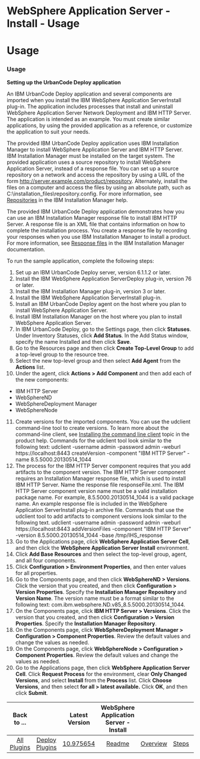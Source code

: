 
WebSphere Application Server - Install - Usage
==============================================

# Usage


### Usage




**Setting up the UrbanCode Deploy application**

An IBM UrbanCode Deploy application and several components are imported when you install the IBM WebSphere Application ServerInstall plug-in. The application includes processes that install and uninstall WebSphere Application Server Network Deployment and IBM HTTP Server. The application is intended as an example. You must create similar applications, by using the provided application as a reference, or customize the application to suit your needs.

The provided IBM UrbanCode Deploy application uses IBM Installation Manager to install WebSphere Application Server and IBM HTTP Server. IBM Installation Manager must be installed on the target system. The provided application uses a source repository to install WebSphere Application Server, instead of a response file. You can set up a source repository on a network and access the repository by using a URL of the form http://server.example.com/product/repository. Alternately, install the files on a computer and access the files by using an absolute path, such as C:\installation\_files\repository.config. For more information, see [Repositories](http://www-01.ibm.com/support/knowledgecenter/SSDV2W_1.8.5/com.ibm.silentinstall12.doc/topics/r_repository_types.html) in the IBM Installation Manager help.

The provided IBM UrbanCode Deploy application demonstrates how you can use an IBM Installation Manager response file to install IBM HTTP Server. A response file is an XML file that contains information on how to complete the installation process. You create a response file by recording your responses when you use IBM Installation Manager to install a product. For more information, see [Response files](http://www-01.ibm.com/support/knowledgecenter/SSDV2W_1.8.5/com.ibm.silentinstall12.doc/topics/c_silent_response_files.html) in the IBM Installation Manager documentation.

To run the sample application, complete the following steps:

1. Set up an IBM UrbanCode Deploy server, version 6.1.1.2 or later.
2. Install the IBM WebSphere Application ServerDeploy plug-in, version 76 or later.
3. Install the IBM Installation Manager plug-in, version 3 or later.
4. Install the IBM WebSphere Application ServerInstall plug-in.
5. Install an IBM UrbanCode Deploy agent on the host where you plan to install WebSphere Application Server.
6. Install IBM Installation Manager on the host where you plan to install WebSphere Application Server.
7. In IBM UrbanCode Deploy, go to the Settings page, then click **Statuses**. Under Inventory Statuses, click **Add Status**. In the Add Status window, specify the name Installed and then click **Save**.
8. Go to the Resources page and then click **Create Top-Level Group** to add a top-level group to the resource tree.
9. Select the new top-level group and then select **Add Agent** from the **Actions** list.
10. Under the agent, click **Actions > Add Component** and then add each of the new components:
* IBM HTTP Server
* WebSphereND
* WebSphereDeployment Manager
* WebSphereNode
11. Create versions for the imported components. You can use the udclient command-line tool to create versions. To learn more about the command-line client, see [Installing the command line client](http://www-01.ibm.com/support/knowledgecenter/SS4GSP_7.1.1/com.ibm.udeploy.reference.doc/topics/cli_install.html) topic in the product help. Commands for the udclient tool look similar to the following text: udclient -username admin -password admin -weburl https://localhost:8443 createVersion -component "IBM HTTP Server" -name 8.5.5000.20130514\_1044
12. The process for the IBM HTTP Server component requires that you add artifacts to the component version. The IBM HTTP Server component requires an Installation Manager response file, which is used to install IBM HTTP Server. Name the response file responseFile.xml. The IBM HTTP Server component version name must be a valid installation package name. For example, 8.5.5000.20130514\_1044 is a valid package name. An example response file is included in the WebSphere Application ServerInstall plug-in archive file. Commands that use the udclient tool to add artifacts to component versions look similar to the following text. udclient -username admin -password admin -weburl https://localhost:8443 addVersionFiles -component "IBM HTTP Server" -version 8.5.5000.20130514\_1044 -base /tmp/IHS\_response
13. Go to the Applications page, click **WebSphere Application Server Cell**, and then click the **WebSphere Application Server Install** environment.
14. Click **Add Base Resources** and then select the top-level group, agent, and all four components.
15. Click **Configuration > Environment Properties**, and then enter values for all properties.
16. Go to the Components page, and then click **WebSphereND > Versions**. Click the version that you created, and then click **Configuration > Version Properties**. Specify the **Installation Manager Repository** and **Version Name**. The version name must be a format similar to the following text: com.ibm.websphere.ND.v85\_8.5.5000.20130514\_1044.
17. On the Components page, click **IBM HTTP Server > Versions**. Click the version that you created, and then click **Configuration > Version Properties**. Specify the **Installation Manager Repository**.
18. On the Components page, click **WebSphereDeployment Manager > Configuration > Component Properties**. Review the default values and change the values as needed.
19. On the Components page, click **WebSphereNode > Configuration > Component Properties**. Review the default values and change the values as needed.
20. Go to the Applications page, then click **WebSphere Application Server Cell**. Click **Request Process** for the environment, clear **Only Changed Versions**, and select **Install** from the **Process** list. Click **Choose Versions**, and then select **for all > latest available.** Click **OK**, and then click **Submit**.

|Back to ...||Latest Version|WebSphere Application Server - Install ||||
| :---: | :---: | :---: | :---: | :---: | :---: | :---: |
|[All Plugins](../../index.md)|[Deploy Plugins](../README.md)|[10.975654](https://raw.githubusercontent.com/UrbanCode/IBM-UCD-PLUGINS/main/files/websphere-install/WAS-Install-10.975654.zip)|[Readme](README.md)|[Overview](overview.md)|[Steps](steps.md)|[Downloads](downloads.md)|
